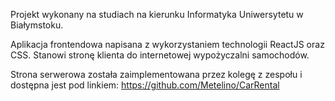 Projekt wykonany na studiach na kierunku Informatyka Uniwersytetu w Białymstoku.

Aplikacja frontendowa napisana z wykorzystaniem technologii ReactJS oraz CSS.
Stanowi stronę klienta do internetowej wypożyczalni samochodów.

Strona serwerowa została zaimplementowana przez kolegę z zespołu
i dostępna jest pod linkiem: https://github.com/Metelino/CarRental
